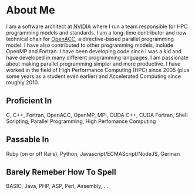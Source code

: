 <!--<p align="center"><img src="https://0.gravatar.com/avatar/836a39bf554a3249b310b318092a3b062d40780caec49b6d1a6134dfc4f0e31c?size=512" width="512" height="512" alt="Jeff Larkin Photo"/></p>-->

# About Me
I am a software architect at [NVIDIA](https://www.nvidia.com/) where I run a team responsible for HPC programming models and standards. I am a long-time contributor and now technical chair for [OpenACC](https://www.openacc.org/), a directive-based parallel programming model. I have also contributed to other programming models, include OpenMP and Fortran. I have been developing code since I was a kid and have developed in many different programming languages. I am passionate about making parallel programming simpler and more productive. I have worked in the field of High Performance Computing (HPC) since 2005 (plus some years as a student even earlier) and Accelerated Computing since roughly 2010. 

## Proficient In
C, C++, Fortran, OpenACC, OpenMP, MPI, CUDA C++, CUDA Fortran, Shell Scripting, Parallel Programming, High Perfomance Computing

## Passable In
Ruby (on or off Rails), Python, Javascript/ECMAScript/NodeJS, German

## Barely Remeber How To Spell
BASIC, Java, PHP, ASP, Perl, Assembly, ...

<!--
**jefflarkin/jefflarkin** is a ✨ _special_ ✨ repository because its `README.md` (this file) appears on your GitHub profile.

Here are some ideas to get you started:

- 🔭 I’m currently working on ...
- 🌱 I’m currently learning ...
- 👯 I’m looking to collaborate on ...
- 🤔 I’m looking for help with ...
- 💬 Ask me about ...
- 📫 How to reach me: ...
- 😄 Pronouns: ...
- ⚡ Fun fact: ...
-->
